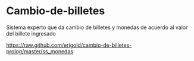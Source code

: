# Cambio-de-billetes

Sistema experto que da cambio de billetes y monedas de acuerdo al valor del billete ingresado


https://raw.github.com/erigold/cambio-de-billetes-prolog/master/ss_monedas

